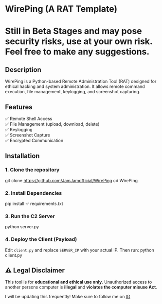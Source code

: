 # WirePing (A RAT Template)

 # Still in Beta Stages and may pose security risks, use at your own risk. Feel free to make any suggestions.

## Description
WirePing is a Python-based Remote Administration Tool (RAT) designed for ethical hacking and system administration. It allows remote command execution, file management, keylogging, and screenshot capturing.

## Features
✅ Remote Shell Access  
✅ File Management (upload, download, delete)  
✅ Keylogging  
✅ Screenshot Capture  
✅ Encrypted Communication  

## Installation

### **1. Clone the repository**
git clone https://github.com/JamJamofficial/WirePing cd WirePing

### **2. Install Dependencies**
pip install -r requirements.txt

### **3. Run the C2 Server**
python server.py

### **4. Deploy the Client (Payload)**
Edit `client.py` and replace `SERVER_IP` with your actual IP.
Then run:
python client.py

## **⚠ Legal Disclaimer**
This tool is for **educational and ethical use only**. Unauthorized access to another persons computer is **illegal** and **violates the computer misuse Act**.

I will be updating this frequently!
Make sure to follow me on 
    <a href="https://www.instagram.com/jamjam_officiale">IG</a>



